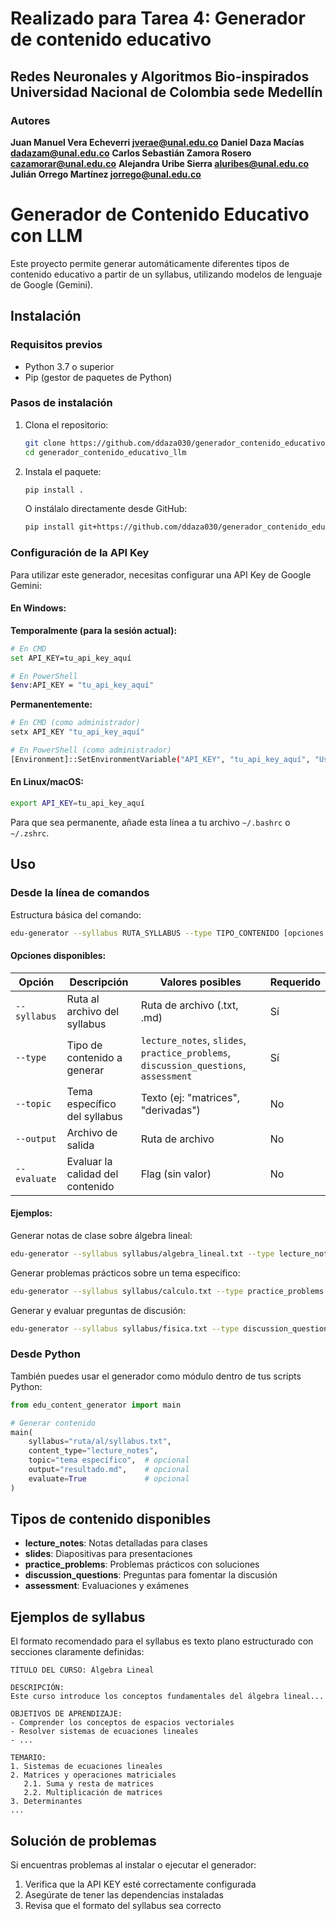 # Realizado para Tarea 4: Generador de contenido educativo

**Redes Neuronales y Algoritmos Bio-inspirados**
**Universidad Nacional de Colombia sede Medellín**
---

### Autores
**Juan Manuel Vera Echeverri jverae@unal.edu.co**
**Daniel Daza Macías dadazam@unal.edu.co**
**Carlos Sebastián Zamora Rosero cazamorar@unal.edu.co**
**Alejandra Uribe Sierra aluribes@unal.edu.co**
**Julián Orrego Martínez jorrego@unal.edu.co**  
  

# Generador de Contenido Educativo con LLM

Este proyecto permite generar automáticamente diferentes tipos de contenido educativo a partir de un syllabus, utilizando modelos de lenguaje de Google (Gemini).

## Instalación

### Requisitos previos
- Python 3.7 o superior
- Pip (gestor de paquetes de Python)

### Pasos de instalación

1. Clona el repositorio:
   ```bash
   git clone https://github.com/ddaza030/generador_contenido_educativo_llm.git
   cd generador_contenido_educativo_llm
   ```

2. Instala el paquete:
   ```bash
   pip install .
   ```

   O instálalo directamente desde GitHub:
   ```bash
   pip install git+https://github.com/ddaza030/generador_contenido_educativo_llm.git
   ```

### Configuración de la API Key

Para utilizar este generador, necesitas configurar una API Key de Google Gemini:

#### En Windows:

**Temporalmente (para la sesión actual):**
```bash
# En CMD
set API_KEY=tu_api_key_aquí

# En PowerShell
$env:API_KEY = "tu_api_key_aquí"
```

**Permanentemente:**
```bash
# En CMD (como administrador)
setx API_KEY "tu_api_key_aquí"

# En PowerShell (como administrador)
[Environment]::SetEnvironmentVariable("API_KEY", "tu_api_key_aquí", "User")
```

#### En Linux/macOS:
```bash
export API_KEY=tu_api_key_aquí
```

Para que sea permanente, añade esta línea a tu archivo `~/.bashrc` o `~/.zshrc`.

## Uso

### Desde la línea de comandos

Estructura básica del comando:
```bash
edu-generator --syllabus RUTA_SYLLABUS --type TIPO_CONTENIDO [opciones adicionales]
```

#### Opciones disponibles:

| Opción | Descripción | Valores posibles | Requerido |
|--------|-------------|-----------------|-----------|
| `--syllabus` | Ruta al archivo del syllabus | Ruta de archivo (.txt, .md) | Sí |
| `--type` | Tipo de contenido a generar | `lecture_notes`, `slides`, `practice_problems`, `discussion_questions`, `assessment` | Sí |
| `--topic` | Tema específico del syllabus | Texto (ej: "matrices", "derivadas") | No |
| `--output` | Archivo de salida | Ruta de archivo | No |
| `--evaluate` | Evaluar la calidad del contenido | Flag (sin valor) | No |

#### Ejemplos:

Generar notas de clase sobre álgebra lineal:
```bash
edu-generator --syllabus syllabus/algebra_lineal.txt --type lecture_notes --output notas_clase.md
```

Generar problemas prácticos sobre un tema específico:
```bash
edu-generator --syllabus syllabus/calculo.txt --type practice_problems --topic "Integrales definidas" --output problemas.md
```

Generar y evaluar preguntas de discusión:
```bash
edu-generator --syllabus syllabus/fisica.txt --type discussion_questions --evaluate
```

### Desde Python

También puedes usar el generador como módulo dentro de tus scripts Python:

```python
from edu_content_generator import main

# Generar contenido
main(
    syllabus="ruta/al/syllabus.txt",
    content_type="lecture_notes",
    topic="tema específico",  # opcional
    output="resultado.md",    # opcional
    evaluate=True             # opcional
)
```

## Tipos de contenido disponibles

- **lecture_notes**: Notas detalladas para clases
- **slides**: Diapositivas para presentaciones
- **practice_problems**: Problemas prácticos con soluciones
- **discussion_questions**: Preguntas para fomentar la discusión
- **assessment**: Evaluaciones y exámenes

## Ejemplos de syllabus

El formato recomendado para el syllabus es texto plano estructurado con secciones claramente definidas:

```
TÍTULO DEL CURSO: Álgebra Lineal

DESCRIPCIÓN:
Este curso introduce los conceptos fundamentales del álgebra lineal...

OBJETIVOS DE APRENDIZAJE:
- Comprender los conceptos de espacios vectoriales
- Resolver sistemas de ecuaciones lineales
- ...

TEMARIO:
1. Sistemas de ecuaciones lineales
2. Matrices y operaciones matriciales
   2.1. Suma y resta de matrices
   2.2. Multiplicación de matrices
3. Determinantes
...
```

## Solución de problemas

Si encuentras problemas al instalar o ejecutar el generador:

1. Verifica que la API KEY esté correctamente configurada
2. Asegúrate de tener las dependencias instaladas
3. Revisa que el formato del syllabus sea correcto

